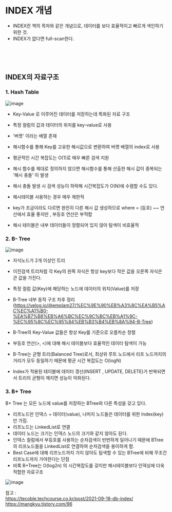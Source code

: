 
# INDEX 개념

- INDEX란 책의 목차와 같은 개념으로, 데이터를 보다 효율적이고 빠르게 색인하기 위한 것. <br>
- INDEX가 없다면 full-scan한다. 

<br><br><br>


## INDEX의 자료구조

### 1. Hash Table

![image](https://user-images.githubusercontent.com/74232355/186689375-e015337b-4662-417b-b8b7-dccba3cdb1ba.png)


- Key-Value 로 이루어진 데이터를 저장하는데 특화된 자료 구조 
- 특정 컬럼의 값과 데이터의 위치를 key-value로 사용
- '버켓' 이라는 배열 존재
- 해시함수를 통해 Key를 고유한 해시값으로 변환하여 버켓 배열의 index로 사용
- 평균적인 시간 복잡도는 O(1)로 매우 빠른 검색 지원 
- 해시 함수를 제대로 정의하지 않으면 해시함수를 통해 산출한 해시 값이 중복되는 '해시 충돌' 이 발생
- 해시 충돌 발생 시 검색 성능이 하락해 시간복잡도가 O(N)에 수렴할 수도 있다.

- 해시테이블 사용하는 경우 매우 제한적
- key가 조금이라도 다르면 완전히 다른 해시 값 생성하므로 where = (등호) ~~ 연산에서 효율 좋지만 , 부등호 연산은 부적합
- 해시 테이블은 내부 데이터들이 정렬되어 있지 않아 탐색이 비효율적


### 2. B- Tree

![image](https://user-images.githubusercontent.com/74232355/186691866-7fa45cb1-1b07-4164-821c-c8bc1e254358.png)

- 자식노드가 2개 이상인 트리 
- 이진검색 트리처럼 각 Key의 왼쪽 자식은 항상 key보다 작은 값을 오른쪽 자식은 큰 값을 가진다.
- 특정 컬럼 값(Key)에 해당하는 노드에 데이터의 위치(Value)를 저장
- B-Tree 내부 동작 구조 차후 정리 (https://velog.io/@emplam27/%EC%9E%90%EB%A3%8C%EA%B5%AC%EC%A1%B0-%EA%B7%B8%EB%A6%BC%EC%9C%BC%EB%A1%9C-%EC%95%8C%EC%95%84%EB%B3%B4%EB%8A%94-B-Tree)

- B-Tree의 Key-Value 값들은 항상 Key를 기준으로 오름차순 정렬
- 부등호 연산(>, <)에 대해 해시 테이블보다 효율적인 데이터 탐색이 가능
- B-Tree는 균형 트리(Balanced Tree)로서, 최상위 루트 노드에서 리프 노드까지의 거리가 모두 동일하기 때문에 평균 시간 복잡도는 O(logN)



- Index가 적용된 테이블에 데이터 갱신(INSERT , UPDATE, DELETE)가 반복되면서 트리의 균형이 깨지면 성능이 악화된다.

### 3. B+ Tree

B+ Tree 는 모든 노드에 value를 저장하는 BTree와 다른 특성을 갖고 있다.
- 리프노드만 인덱스 + 데이터(value), 나머지 노드들은 데이터를 위한 Index(key)만 가짐.
- 리프노드는 LinkedList로 연결
- 데이터 노드는 크기는 인덱스 노드의 크기와 같지 않아도 된다.
- 인덱스 컬럼에서 부등호를 사용하는 순차검색이 빈번하게 일어나기 때문에 BTree의 리프노드들을 LinkedList로 연결하여 순차검색을 용이하게 함.
-  Best Case에 대해 리프노드까지 가지 않아도 탐색할 수 있는 BTree에 비해 무조건 리프노드까지 가야한다는 단점
-  비록 B+Tree는 O(log2n) 의 시간복잡도를 갖지만 해시테이블보다 인덱싱에 더욱 적합한 자료구조




![image](https://user-images.githubusercontent.com/74232355/193821108-e9562f75-1f2a-4912-9bd0-0cbbb3d2a487.png)



참고 : <br>
https://tecoble.techcourse.co.kr/post/2021-09-18-db-index/ <br>
https://mangkyu.tistory.com/96
